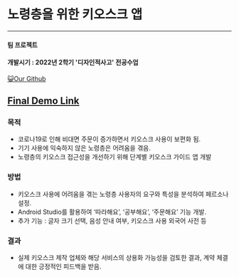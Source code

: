 # 노령층을 위한 키오스크 앱

---
#### 팀 프로젝트

#### 개발시기 : 2022년 2학기 '디자인적사고' 전공수업

[😺Our Github](https://github.com/SungWonHwang/designThinking2022?tab=readme-ov-file)

[Final Demo Link](https://www.youtube.com/watch?v=mVs09F_JE90)
---
### 목적
- 코로나19로 인해 비대면 주문이 증가하면서 키오스크 사용이 보편화 됨.
- 기기 사용에 익숙하지 않은 노령층은 어려움을 겪음.
- 노령층의 키오스크 접근성을 개선하기 위해 단계별 키오스크 가이드 앱 개발

### 방법
- 키오스크 사용에 어려움을 겪는 노령층 사용자의 요구와 특성을 분석하여 페르소나 설정.
- Android Studio를 활용하여 ‘따라해요’, ‘공부해요’, ‘주문해요’ 기능 개발.
- 추가 기능 : 글자 크기 선택, 음성 안내 여부, 키오스크 사용 외국어 사전 등

### 결과
- 실제 키오스크 제작 업체와 해당 서비스의 상용화 가능성을 검토한 결과, 계약 체결에 대한 긍정적인 피드백을 받음.
